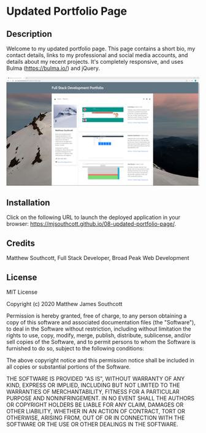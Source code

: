 # Updated Portfolio Page

## Description

Welcome to my updated portfolio page. This page contains a short bio, my contact details, links to my professional and social media accounts, and details about my recent projects. It's completely responsive, and uses Bulma (https://bulma.io/) and jQuery.

![Description](https://github.com/mjsouthcott/08-updated-portfolio-page/blob/master/public/img/readme.PNG)

## Installation

Click on the following URL to launch the deployed application in your browser: https://mjsouthcott.github.io/08-updated-portfolio-page/.

## Credits

Matthew Southcott, Full Stack Developer, Broad Peak Web Development

## License

MIT License

Copyright (c) 2020 Matthew James Southcott

Permission is hereby granted, free of charge, to any person obtaining a copy
of this software and associated documentation files (the "Software"), to deal
in the Software without restriction, including without limitation the rights
to use, copy, modify, merge, publish, distribute, sublicense, and/or sell
copies of the Software, and to permit persons to whom the Software is
furnished to do so, subject to the following conditions:

The above copyright notice and this permission notice shall be included in all
copies or substantial portions of the Software.

THE SOFTWARE IS PROVIDED "AS IS", WITHOUT WARRANTY OF ANY KIND, EXPRESS OR
IMPLIED, INCLUDING BUT NOT LIMITED TO THE WARRANTIES OF MERCHANTABILITY,
FITNESS FOR A PARTICULAR PURPOSE AND NONINFRINGEMENT. IN NO EVENT SHALL THE
AUTHORS OR COPYRIGHT HOLDERS BE LIABLE FOR ANY CLAIM, DAMAGES OR OTHER
LIABILITY, WHETHER IN AN ACTION OF CONTRACT, TORT OR OTHERWISE, ARISING FROM,
OUT OF OR IN CONNECTION WITH THE SOFTWARE OR THE USE OR OTHER DEALINGS IN THE
SOFTWARE.
